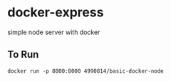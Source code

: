 # docker-express

simple node server with docker

## To Run

`docker run -p 8000:8000 4990814/basic-docker-node`
